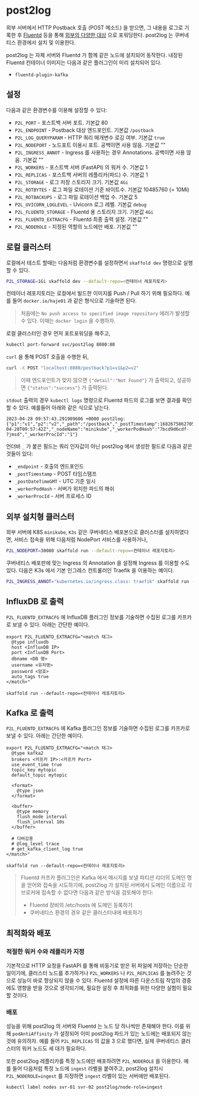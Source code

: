 # post2log

외부 서버에서 HTTP Postback 호출 (POST 메소드) 을 받으면, 그 내용을 로그로 기록한 후 [Fluentd](https://www.fluentd.org/) 등을 통해 [외부의 다양한 대상](https://www.fluentd.org/plugins/all#input-output) 으로 포워딩한다. post2log 는 쿠버네티스 환경에서 설치 및 이용한다.

post2log 는 자체 서버와 Fluentd 가 함께 같은 노드에 설치되어 동작한다. 내장된 Fluentd 컨테이너 이미지는 다음과 같은 플러그인이 미리 설치되어 있다.
- `fluentd-plugin-kafka`

## 설정

다음과 같은 환경변수를 이용해 설정할 수 있다:
- `P2L_PORT` - 포스트백 서버 포트. 기본값 80
- `P2L_ENDPOINT` - Postback 대상 엔드포인트. 기본값 `/postback`
- `P2L_LOG_QUERYPARAM` - HTTP 쿼리 매개변수 로깅 여부. 기본값 `true`
- `P2L_NODEPORT` - 노드포트 이용시 포트. 공백이면 사용 않음. 기본값 ""
- `P2L_INGRESS_ANNOT` - Ingress 를 사용하는 경우 Annotations. 공백이면 사용 않음. 기본값 ""
- `P2L_WORKERS` - 포스트백 서버 (FastAPI) 의 워커 수. 기본값 1
- `P2L_REPLICAS` - 포스트백 서버의 레플리카(파드) 수. 기본값 1
- `P2L_STORAGE` - 로그 저장 스토리지 크기. 기본값 `4Gi`
- `P2L_ROTBYTES` - 로그 파일 로테이션 기준 바이트수. 기본값 10485760 (= 10Mi)
- `P2L_ROTBACKUPS` - 로그 파일 로테이션 백업 수. 기본값 5
- `P2L_UVICORN_LOGLEVEL` - Uvicorn 로그 레벨. 기본값 `debug`
- `P2L_FLUENTD_STORAGE` - Fluentd 용 스토리지 크기. 기본값 `4Gi`
- `P2L_FLUENTD_EXTRACFG` - Fluentd 최종 출력 설정. 기본값 ""
- `P2L_NODEROLE` - 지정된 역할의 노드에만 배포. 기본값 ""

## 로컬 클러스터

로컬에서 테스트 할때는 다음처럼 환경변수를 설정하면서 `skaffold dev` 명령으로 실행할 수 있다.

```bash
P2L_STORAGE=1Gi skaffold dev --default-repo=<컨테이너 레포지토리>
```

컨테이너 레포지토리는 로컬에서 빌드한 이미지를 Push / Pull 하기 위해 필요하다. 예를 들어 `docker.io/haje01` 과 같은 형식으로 기술하면 된다.

> 처음에는 `No push access to specified image repository` 에러가 발생할 수 있다. 이때는  `docker login` 을 수행하자.

로컬 클러스터인 경우 먼저 포트포워딩을 해주고,

```bash
kubectl port-forward svc/post2log 8080:80
```

`curl` 을 통해 POST 호출을 수행한 뒤,

```bash
curl -X POST "localhost:8080/postback?p1=v1&p2=v2"
```

> 이때 엔드포인트가 맞지 않으면 `{"detail":"Not Found"}` 가 출력되고, 성공하면 `{"status":"success"}` 가 출력된다.

`stdout` 출력의 경우 `kubectl logs` 명령으로 Fluentd 파드의 로그를 보면 결과를 확인할 수 있다. 예를들어 아래와 같은 식으로 남는다.

```
2023-04-28 09:57:43.291989606 +0000 post2log: {"p1":"v1","p2":"v2","_path":"/postback","_postTimestamp":1682675862705,"_postDatetimeGMT":"2023-04-28T09:57:42Z","_nodeName":"minikube","_workerPodHash":"7bcd9d6cdf-7jmsd","_workerProcId":"1"}
```

언더바 `_` 가 붙은 필드는 쿼리 인자값이 아닌 post2log 에서 생성한 필드로 다음과 같은 것들이 있다:
- `_endpoint` - 호출의 엔드포인드
- `_postTimestamp` - POST 타임스탬프
- `_postDateTimeGMT` - UTC 기준 일시
- `_workerPodHash` - 서버가 위치한 파드의 해쉬 
- `_workerProcId` - 서버 프로세스 ID


## 외부 설치형 클러스터

외부 서버에 K8S `minikube`, `K3s` 같은 쿠버네티스 배포본으로 클러스터를 설치하였다면, 서비스 접속을 위해 다음처럼 NodePort 서비스를 사용하거나,

```bash
P2L_NODEPORT=30080 skaffold run --default-repo=<컨테이너 레포지토리>
```

쿠버네티스 배포판에 맞는 Ingress 의 Annotation 을 설정해 Ingress 를 이용할 수도 있다. 다음은 K3s 에서 기본 인그레스 컨트롤러인 Traefik 을 이용하는 예이다.

```bash
P2L_INGRESS_ANNOT="kubernetes.io/ingress.class: traefik" skaffold run --default-repo=<컨테이너 레포지토리>
```

## InfluxDB 로 출력 

`P2L_FLUENTD_EXTRACFG` 에 InfluxDB 플러그인 정보를 기술하면 수집된 로그를 카프카로 보낼 수 있다. 아래는 간단한 예이다.

```
export P2L_FLUENTD_EXTRACFG="<match 태그>
  @type influxdb
  host <InfluxDB IP>
  port <InfluxDB Port>
  dbname <DB 명>
  username <유저명>
  password <암호>
  auto_tags true
</match>"

skaffold run --default-repo=<컨테이너 레포지토리>
```

## Kafka 로 출력 

`P2L_FLUENTD_EXTRACFG` 에 Kafka 플러그인 정보를 기술하면 수집된 로그를 카프카로 보낼 수 있다. 아래는 간단한 예이다.

```
export P2L_FLUENTD_EXTRACFG="<match 태그>
  @type kafka2
  brokers <카프카 IP>:<카프카 Port>
  use_event_time true
  topic_key mytopic
  default_topic mytopic
  
  <format>
    @type json
  </format>

  <buffer>
    @type memory
    flush_mode interval
    flush_interval 10s
  </buffer>

  # 디버깅용
  # @log_level trace
  # get_kafka_client_log true
</match>"

skaffold run --default-repo=<컨테이너 레포지토리>
```

> Fluentd 카프카 플러그인은 Kafka 에서 메시지를 보낼 파티션 리더의 도메인 명을 얻어와 접속을 시도하기에, post2log 가 설치된 서버에서 도메인 이름으로 각 브로커에 접속할 수 없다면 다음과 같은 방식을 검토해야 한다:
> - Fluentd 장비의 /etc/hosts 에 도메인 등록하기
> - 쿠버네티스 환경의 경우 같은 클러스터내에 배포하기 

## 최적화와 배포

### 적절한 워커 수와 레플리카 지정

기본적으로 HTTP 요청을 FastAPI 를 통해 비동기로 받은 뒤 파일에 저장하는 단순한 일이기에, 클러스터 노드를 추가하거나 `P2L_WORKERS` 나 `P2L_REPLICAS` 를 늘려주는 것으로 성능이 바로 향상되지 않을 수 있다. Fluentd 설정에 따른 다운스트림 작업의 경중에도 영향을 받을 것으로 생각되기에, 필요한 설정 후 최적화를 위한 다양한 실험이 필요할 것이다.

### 배포

성능을 위해 post2log 의 서버와 Fluentd 는 노드 당 하나씩만 존재해야 한다. 이를 위해 `podAntiAffinity` 가 설정되어 이미 post2log 파드가 있는 노드에는 배포되지 않는 것에 유의하자. 예를 들어 `P2L_REPLICAS` 의 값을 3 으로 했다면, 실제 쿠버네티스 클러스터의 워커 노드도 세 대가 필요하다.

또한 post2log 레플리카를 특정 노드에만 배포하려면 `P2L_NODEROLE` 을 이용한다. 예를 들어 다음처럼 특정 노드에 `ingest` 라벨을 붙여주고, post2log 설치시 `P2L_NODEROLE=ingest` 를 지정하면 `ingest` 라벨이 있는 서버에만 배포된다.

```
kubectl label nodes svr-01 svr-02 post2log/node-role=ingest
```
